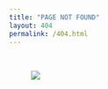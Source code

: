 ```yaml
---
title: "PAGE NOT FOUND"
layout: 404
permalink: /404.html
---
```


<br>
<figure style="width:100%">
	<a href="https://en.wikipedia.org/wiki/Impression,_Sunrise"><img src="/images/impression_sunrise.jpg"></a>
</figure>
<br>
